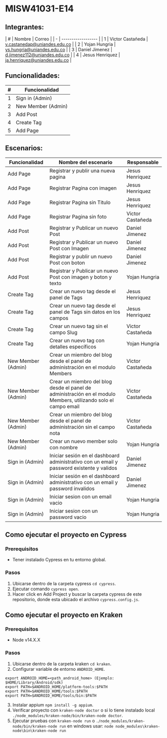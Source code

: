 # MISW41031-E14

## Integrantes:

| # | Nombre             | Correo                          |
| - | ------------------ |
| 1 | Victor Castañeda   | v.castanedap@uniandes.edu.co    |
| 2 | Yojan Hungria      | ys.hungria@uniandes.edu.co      |
| 3 | Daniel Jimenez     | d.jimenez112@uniandes.edu.co    |
| 4 | Jesus Henriquez    | ja.henriquez@uniandes.edu.co    |

## Funcionalidades:

| # | Funcionalidad      |
| - | ------------------ |
| 1 | Sign in (Admin)    |
| 2 | New Member (Admin) |
| 3 | Add Post           |
| 4 | Create Tag         |
| 5 | Add Page           |


## Escenarios:
| Funcionalidad      | Nombre del escenario                                                                       | Responsable      |
| ------------------ | ------------------------------------------------------------------------------------------ | ---------------- |
| Add Page           | Registrar y publir una nueva pagina                                                        | Jesus Henriquez  |
| Add Page           | Registrar Pagina con imagen                                                                | Jesus Henriquez  |
| Add Page           | Registrar Pagina sin Titulo                                                                | Jesus Henriquez  |
| Add Page           | Registrar Pagina sin foto             | Victor Castañeda |
| Add Post           | Registrar y Publicar un nuevo Post                                                         | Daniel Jimenez   |
| Add Post           | Registrar y Publicar un nuevo Post con Imagen                                              | Daniel Jimenez   |
| Add Post           | Registrar y publir un nuevo Post con boton                                                 | Daniel Jimenez   |
| Add Post           | Registrar y Publicar un nuevo Post con imagen y boton y texto                              | Yojan Hungria    |
| Create Tag         | Crear un nuevo tag desde el panel de Tags                                                  | Jesus Henriquez  |
| Create Tag         | Crear un nuevo tag desde el panel de Tags sin datos en los campos                          | Jesus Henriquez  |
| Create Tag         | Crear un nuevo tag sin el campo Slug                                                       | Victor Castañeda |
| Create Tag         | Crear un nuevo tag con detalles específicos                                                | Yojan Hungria    |
| New Member (Admin) | Crear un miembro del blog desde el panel de administración en el modulo Members            | Victor Castañeda |
| New Member (Admin) | Crear un miembro del blog desde el panel de administración en el modulo Members, utilizando solo el campo email | Victor Castañeda |
| New Member (Admin) | Crear un miembro del blog desde el panel de administración sin el campo nota | Victor Castañeda |
| New Member (Admin) | Crear un nuevo member solo con nombre                                                      | Yojan Hungria    |
| Sign in (Admin)    | Iniciar sesión en el dashboard administrativo con un email y password existente y validos  | Daniel Jimenez   |
| Sign in (Admin)    | Iniciar sesión en el dashboard administrativo con un email y password invalidos            | Daniel Jimenez   |
| Sign in (Admin)    | Iniciar sesion con un email vacio                                                          | Yojan Hungria    |
| Sign in (Admin)    | Iniciar sesion con un password vacio                                                       | Yojan Hungria    |

## Como ejecutar el proyecto en Cypress

### Prerequisitos

* Tener instalado Cypress en tu entorno global.

### Pasos

1. Ubicarse dentro de la carpeta cypress `cd cypress`.
2. Ejecutar comando `cypress open`.
3. Hacer click en Add Project y buscar la carpeta cypress de este repositorio, donde esta ubicado el archivo `cypress.config.js`.

## Como ejecutar el proyecto en Kraken

### Prerequisitos
* Node v14.X.X

### Pasos

1. Ubicarse dentro de la carpeta kraken `cd kraken`.
2. Configurar variable de entorno `ANDROID_HOME`.
```
export ANDROID_HOME=<path_android_home> (Ejemplo: $HOME/Library/Android/sdk)
export PATH=$ANDROID_HOME/platform-tools:$PATH
export PATH=$ANDROID_HOME/tools:$PATH
export PATH=$ANDROID_HOME/tools/bin:$PATH
```
3. Instalar appium `npm install -g appium`.
4. Verificar proyecto con `kraken-node doctor` o si lo tiene instalado local `./node_modules/kraken-node/bin/kraken-node doctor`.
5. Ejecutar pruebas con `kraken-node run` o `./node_modules/kraken-node/bin/kraken-node run` en windows usar: `node node_modules\kraken-node\bin\kraken-node run`
